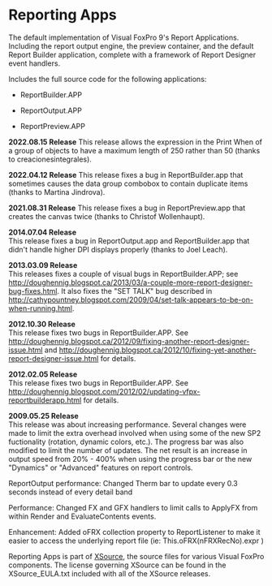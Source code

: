 # Reporting Apps
The default implementation of Visual FoxPro 9's Report Applications. Including the report output engine, the preview container, and the default Report Builder application, complete with a framework of Report Designer event handlers.

Includes the full source code for the following applications:

* ReportBuilder.APP

* ReportOutput.APP

* ReportPreview.APP

**2022.08.15 Release**
This release allows the expression in the Print When of a group of objects to have a maximum length of 250 rather than 50 (thanks to creacionesintegrales).

**2022.04.12 Release**
This release fixes a bug in ReportBuilder.app that sometimes causes the data group combobox to contain duplicate items (thanks to Martina Jindrova).

**2021.08.31 Release**
This release fixes a bug in ReportPreview.app that creates the canvas twice (thanks to Christof Wollenhaupt).

**2014.07.04 Release**  
This release fixes a bug in ReportOutput.app and ReportBuilder.app that didn't handle higher DPI displays properly (thanks to Joel Leach).

**2013.03.09 Release**  
This releases fixes a couple of visual bugs in ReportBuilder.APP; see <a href="http://doughennig.blogspot.ca/2013/03/a-couple-more-report-designer-bug-fixes.html" target="_blank">http://doughennig.blogspot.ca/2013/03/a-couple-more-report-designer-bug-fixes.html</a>. It also fixes the "SET TALK" bug described in <a href="http://cathypountney.blogspot.com/2009/04/set-talk-appears-to-be-on-when-running.html" target="_blank">http://cathypountney.blogspot.com/2009/04/set-talk-appears-to-be-on-when-running.html</a>.

**2012.10.30 Release**  
This release fixes two bugs in ReportBuilder.APP. See <a href="http://doughennig.blogspot.ca/2012/09/fixing-another-report-designer-issue.html" target="_blank">http://doughennig.blogspot.ca/2012/09/fixing-another-report-designer-issue.html</a> and <a href="http://doughennig.blogspot.ca/2012/10/fixing-yet-another-report-designer-issue.html" target="_blank">http://doughennig.blogspot.ca/2012/10/fixing-yet-another-report-designer-issue.html</a> for details.

**2012.02.05 Release**  
This release fixes two bugs in ReportBuilder.APP. See <a href="http://doughennig.blogspot.com/2012/02/updating-vfpx-reportbuilderapp.html" target="_blank">http://doughennig.blogspot.com/2012/02/updating-vfpx-reportbuilderapp.html</a> for details.

**2009.05.25 Release**  
This release was about increasing performance. Several changes were made to limit the extra overhead involved when using some of the new SP2 fuctionality (rotation, dynamic colors, etc.). The progress bar was also modified to limit the number of updates. The net result is an increase in output speed from 20% - 400% when using the progress bar or the new "Dynamics" or "Advanced" features on report controls.

ReportOutput performance: Changed Therm bar to update every 0.3 seconds instead of every detail band

Performance: Changed FX and GFX handlers to limit calls to ApplyFX from within Render and EvaluateContents events.

Enhancement: Added oFRX collection property to ReportListener to make it easier to access the underlying report file (ie: This.oFRX(nFRXRecNo).expr )

Reporting Apps is part of [XSource](https://github.com/VFPX/XSource), the source files for various Visual FoxPro components. The license governing XSource can be found in the XSource_EULA.txt included with all of the XSource releases.